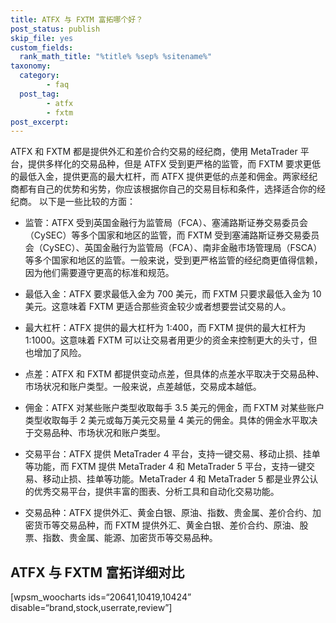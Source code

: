 ```yaml
---
title: ATFX 与 FXTM 富拓哪个好？
post_status: publish
skip_file: yes
custom_fields:
  rank_math_title: "%title% %sep% %sitename%"
taxonomy:
  category:
        - faq
  post_tag:
        - atfx
        - fxtm
post_excerpt: 
---
```

ATFX 和 FXTM 都是提供外汇和差价合约交易的经纪商，使用 MetaTrader 平台，提供多样化的交易品种，但是 ATFX 受到更严格的监管，而 FXTM 要求更低的最低入金，提供更高的最大杠杆，而 ATFX 提供更低的点差和佣金。两家经纪商都有自己的优势和劣势，你应该根据你自己的交易目标和条件，选择适合你的经纪商。 以下是一些比较的方面：

* 监管：ATFX 受到英国金融行为监管局（FCA）、塞浦路斯证券交易委员会（CySEC）等多个国家和地区的监管，而 FXTM 受到塞浦路斯证券交易委员会（CySEC）、英国金融行为监管局（FCA）、南非金融市场管理局（FSCA）等多个国家和地区的监管。一般来说，受到更严格监管的经纪商更值得信赖，因为他们需要遵守更高的标准和规范。

* 最低入金：ATFX 要求最低入金为 700 美元，而 FXTM 只要求最低入金为 10 美元。这意味着 FXTM 更适合那些资金较少或者想要尝试交易的人。

* 最大杠杆：ATFX 提供的最大杠杆为 1:400，而 FXTM 提供的最大杠杆为 1:1000。这意味着 FXTM 可以让交易者用更少的资金来控制更大的头寸，但也增加了风险。

* 点差：ATFX 和 FXTM 都提供变动点差，但具体的点差水平取决于交易品种、市场状况和账户类型。一般来说，点差越低，交易成本越低。

* 佣金：ATFX 对某些账户类型收取每手 3.5 美元的佣金，而 FXTM 对某些账户类型收取每手 2 美元或每万美元交易量 4 美元的佣金。具体的佣金水平取决于交易品种、市场状况和账户类型。

* 交易平台：ATFX 提供 MetaTrader 4 平台，支持一键交易、移动止损、挂单等功能，而 FXTM 提供 MetaTrader 4 和 MetaTrader 5 平台，支持一键交易、移动止损、挂单等功能。MetaTrader 4 和 MetaTrader 5 都是业界公认的优秀交易平台，提供丰富的图表、分析工具和自动化交易功能。

* 交易品种：ATFX 提供外汇、黄金白银、原油、指数、贵金属、差价合约、加密货币等交易品种，而 FXTM 提供外汇、黄金白银、差价合约、原油、股票、指数、贵金属、能源、加密货币等交易品种。

## ATFX 与 FXTM 富拓详细对比

[wpsm_woocharts ids=“20641,10419,10424” disable=“brand,stock,userrate,review”]